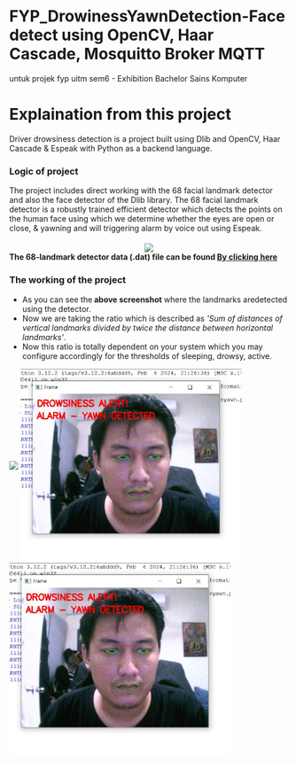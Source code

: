 # FYP_DrowinessYawnDetection-Face detect using OpenCV, Haar Cascade, Mosquitto Broker MQTT
untuk projek fyp uitm sem6 - Exhibition Bachelor Sains Komputer

# Explaination from this project
Driver drowsiness detection is a project built using Dlib and OpenCV, Haar Cascade & Espeak with Python as a backend language.
<h3>Logic of project</h3>
The project includes direct working with the 68 facial landmark detector and also the face detector of the Dlib library.
The 68 facial landmark detector is a robustly trained efficient detector which detects the points on the human face using which 
we determine whether the eyes are open or close, & yawning and will triggering alarm by voice out using Espeak.</br></br>
<center><img src="https://raw.githubusercontent.com/infoaryan/Driver-Drowsiness-Detection/master/screenshots/landmarks.jpg" align="center" height="350"></center>
<b>The 68-landmark detector data (.dat) file can be found <a href="http://dlib.net/files/shape_predictor_68_face_landmarks.dat.bz2"> By clicking here</a></B>

<h3>The working of the project</h3>
<ul><li>As you can see the<b> above screenshot</b> where the landmarks aredetected using the detector.
<li>Now we are taking the ratio which is described as <i>'Sum of distances of vertical landmarks divided by twice the distance between horizontal landmarks'</i>.
<li>Now this ratio is totally dependent on your system which you may configure accordingly for the thresholds of sleeping, drowsy, active.</ul>
<p><img src="https://raw.githubusercontent.com/infoaryan/Driver-Drowsiness-Detection/master/screenshots/active.jpg" align="center" height="350">
<img src="https://github.com/MirzaAzhar172/FYP_DrowinessYawnDetection-Face/blob/main/Capture.JPG?raw=true" align="center" height="350">
<img src="https://github.com/MirzaAzhar172/FYP_DrowinessYawnDetection-Face/blob/main/Capture.JPG?raw=true" align="center" height="350">
